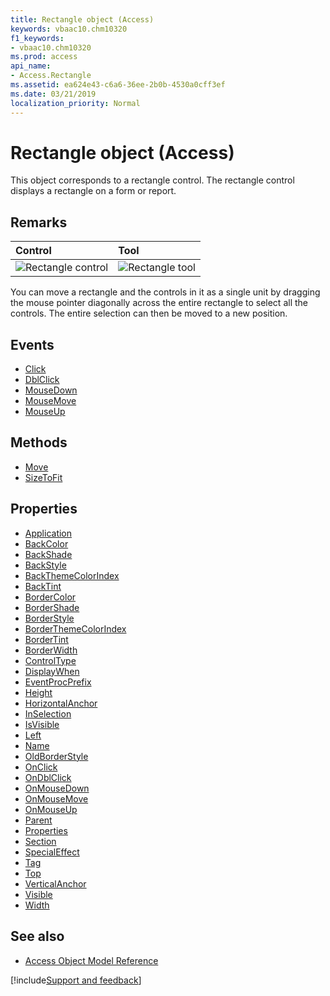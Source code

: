 ```yaml
---
title: Rectangle object (Access)
keywords: vbaac10.chm10320
f1_keywords:
- vbaac10.chm10320
ms.prod: access
api_name:
- Access.Rectangle
ms.assetid: ea624e43-c6a6-36ee-2b0b-4530a0cff3ef
ms.date: 03/21/2019
localization_priority: Normal
---
```



# Rectangle object (Access)

This object corresponds to a rectangle control. The rectangle control displays a rectangle on a form or report.


## Remarks

|Control|Tool|
|:------|:---|
|![Rectangle control](../images/t-rect_ZA06047747.gif)|![Rectangle tool](../images/rectangl_ZA06044569.gif)|

You can move a rectangle and the controls in it as a single unit by dragging the mouse pointer diagonally across the entire rectangle to select all the controls. The entire selection can then be moved to a new position.


## Events

- [Click](Access.Rectangle.Click.md)
- [DblClick](Access.Rectangle.DblClick.md)
- [MouseDown](Access.Rectangle.MouseDown.md)
- [MouseMove](Access.Rectangle.MouseMove.md)
- [MouseUp](Access.Rectangle.MouseUp.md)

## Methods

- [Move](Access.Rectangle.Move.md)
- [SizeToFit](Access.Rectangle.SizeToFit.md)

## Properties

- [Application](Access.Rectangle.Application.md)
- [BackColor](Access.Rectangle.BackColor.md)
- [BackShade](Access.Rectangle.BackShade.md)
- [BackStyle](Access.Rectangle.BackStyle.md)
- [BackThemeColorIndex](Access.Rectangle.BackThemeColorIndex.md)
- [BackTint](Access.Rectangle.BackTint.md)
- [BorderColor](Access.Rectangle.BorderColor.md)
- [BorderShade](Access.Rectangle.BorderShade.md)
- [BorderStyle](Access.Rectangle.BorderStyle.md)
- [BorderThemeColorIndex](Access.Rectangle.BorderThemeColorIndex.md)
- [BorderTint](Access.Rectangle.BorderTint.md)
- [BorderWidth](Access.Rectangle.BorderWidth.md)
- [ControlType](Access.Rectangle.ControlType.md)
- [DisplayWhen](Access.Rectangle.DisplayWhen.md)
- [EventProcPrefix](Access.Rectangle.EventProcPrefix.md)
- [Height](Access.Rectangle.Height.md)
- [HorizontalAnchor](Access.Rectangle.HorizontalAnchor.md)
- [InSelection](Access.Rectangle.InSelection.md)
- [IsVisible](Access.Rectangle.IsVisible.md)
- [Left](Access.Rectangle.Left.md)
- [Name](Access.Rectangle.Name.md)
- [OldBorderStyle](Access.Rectangle.OldBorderStyle.md)
- [OnClick](Access.Rectangle.OnClick.md)
- [OnDblClick](Access.Rectangle.OnDblClick.md)
- [OnMouseDown](Access.Rectangle.OnMouseDown.md)
- [OnMouseMove](Access.Rectangle.OnMouseMove.md)
- [OnMouseUp](Access.Rectangle.OnMouseUp.md)
- [Parent](Access.Rectangle.Parent.md)
- [Properties](Access.Rectangle.Properties.md)
- [Section](Access.Rectangle.Section.md)
- [SpecialEffect](Access.Rectangle.SpecialEffect.md)
- [Tag](Access.Rectangle.Tag.md)
- [Top](Access.Rectangle.Top.md)
- [VerticalAnchor](Access.Rectangle.VerticalAnchor.md)
- [Visible](Access.Rectangle.Visible.md)
- [Width](Access.Rectangle.Width.md)

## See also

- [Access Object Model Reference](overview/Access/object-model.md)


[!include[Support and feedback](~/includes/feedback-boilerplate.md)]